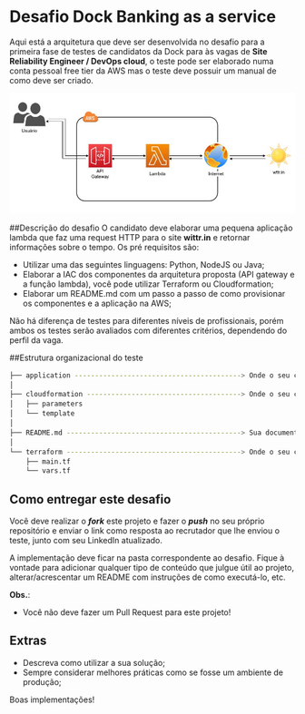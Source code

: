 # Desafio Dock Banking as a service

Aqui está a arquitetura que deve ser desenvolvida no desafio para a primeira fase de testes de candidatos da Dock para às vagas de **Site Reliability Engineer / DevOps cloud**, o teste pode ser elaborado numa conta pessoal free tier da AWS mas o teste deve possuir um manual de como deve ser criado.

![image 1](pictures/1.jpg)

##Descrição do desafio
O candidato deve elaborar uma pequena aplicação lambda que faz uma request HTTP para o site **wittr.in** e retornar informações sobre o tempo.
Os pré requisitos são:
- Utilizar uma das seguintes linguagens: Python, NodeJS ou Java;
- Elaborar a IAC dos componentes da arquitetura proposta (API gateway e a função lambda), você pode utilizar Terraform ou Cloudformation;
- Elaborar um README.md com um passo a passo de como provisionar os componentes e a aplicação na AWS;

Não há diferença de testes para diferentes níveis de profissionais, porém ambos os testes serão avaliados com diferentes critérios, dependendo do perfil da vaga.

##Estrutura organizacional do teste
```bash
├── application -----------------------------------------> Onde o seu código deve estar armazenado;
│
├── cloudformation --------------------------------------> Onde o seu código Cloudformation deve estar armazenado caso escolha utilizar essa ferramenta;
│   ├── parameters
│   └── template
│
├── README.md -------------------------------------------> Sua documentação com o passo a passo de como subir os componentes e a aplicação na AWS;
│
└── terraform -------------------------------------------> Onde o seu código Terraform deve estar armazenado caso escolha utilizar essa ferramenta;
    ├── main.tf
    └── vars.tf
```

## Como entregar este desafio
Você deve realizar o _**fork**_ este projeto e fazer o **_push_** no seu próprio repositório e enviar o link como resposta ao recrutador que lhe enviou o teste, junto com seu LinkedIn atualizado.

A implementação deve ficar na pasta correspondente ao desafio. Fique à vontade para adicionar qualquer tipo de conteúdo que julgue útil ao projeto, alterar/acrescentar um README com instruções de como executá-lo, etc.

**Obs.**:
- Você não deve fazer um Pull Request para este projeto!

## Extras

- Descreva como utilizar a sua solução;
- Sempre considerar melhores práticas como se fosse um ambiente de produção;


Boas implementações! 

